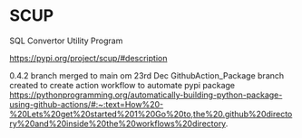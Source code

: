 # SCUP

SQL Convertor Utility Program

https://pypi.org/project/scup/#description


0.4.2 branch merged to main om 23rd Dec
GithubAction_Package branch created to create action workflow to automate pypi package
https://pythonprogramming.org/automatically-building-python-package-using-github-actions/#:~:text=How%20-%20Lets%20get%20started%201%20Go%20to,the%20.github%20directory%20and%20inside%20the%20workflows%20directory.
